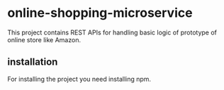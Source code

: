 # online-shopping-microservice
This project contains REST APIs for handling basic logic of prototype of online store like Amazon. 
## installation
For installing the project you need installing npm.
